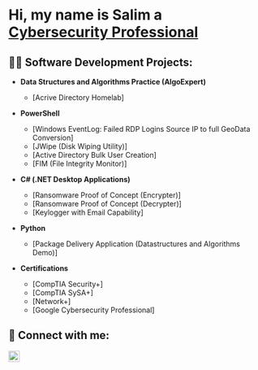 <h1>Hi, my name is Salim a <a href="www.linkedin.com/in/salim-boulahfa-807610301">Cybersecurity Professional</a>

<h2>👨‍💻 Software Development Projects:</h2>

- <b>Data Structures and Algorithms Practice (AlgoExpert)</b>
  - [Acrive Directory Homelab]

- <b>PowerShell</b>
  - [Windows EventLog: Failed RDP Logins Source IP to full GeoData Conversion]
  - [JWipe (Disk Wiping Utility)]
  - [Active Directory Bulk User Creation]
  - [FIM (File Integrity Monitor)]
    
- <b>C# (.NET Desktop Applications)</b>
  - [Ransomware Proof of Concept (Encrypter)]
  - [Ransomware Proof of Concept (Decrypter)]
  - [Keylogger with Email Capability]
    
- <b>Python</b>
  - [Package Delivery Application (Datastructures and Algorithms Demo)]


- <b>Certifications</b>
  - [CompTIA Security+]
  - [CompTIA SySA+]
  - [Network+]
  - [Google Cybersecurity Professional]
    
<h2> 🤳 Connect with me:</h2>

[<img align="left" alt="Salim Boulahfa | LinkedIn" width="22px" src="https://cdn.jsdelivr.net/npm/simple-icons@v3/icons/linkedin.svg" />][linkedin]



[linkedin]: www.linkedin.com/in/salim-boulahfa-807610301
